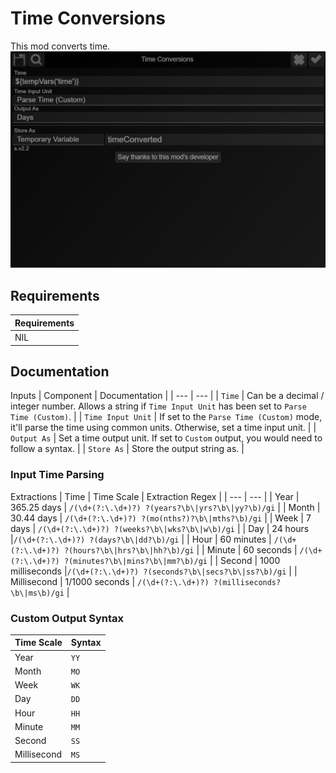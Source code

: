 # Time Conversions
This mod converts time.
![](https://github.com/slothyace/bmods-acedia/blob/main/.documentation/.images/timeConversions.png)

## Requirements
| Requirements |
| --- |
| NIL |

## Documentation
Inputs
| Component | Documentation | 
| --- | --- |
| `Time` | Can be a decimal / integer number. Allows a string if `Time Input Unit` has been set to `Parse Time (Custom)`. |
| `Time Input Unit` | If set to the `Parse Time (Custom)` mode, it'll parse the time using common units. Otherwise, set a time input unit. |
| `Output As` | Set a time output unit. If set to `Custom` output, you would need to follow a syntax. |
| `Store As` | Store the output string as. |

### Input Time Parsing
Extractions
| Time | Time Scale | Extraction Regex |
| --- | --- |
| Year | 365.25 days | `/(\d+(?:\.\d+)?) ?(years?\b\|yrs?\b\|yy?\b)/gi` |
| Month | 30.44 days | `/(\d+(?:\.\d+)?) ?(mo(nths?)?\b\|mths?\b)/gi` |
| Week | 7 days | `/(\d+(?:\.\d+)?) ?(weeks?\b\|wks?\b\|w\b)/gi` |
| Day | 24 hours |`/(\d+(?:\.\d+)?) ?(days?\b\|dd?\b)/gi` | 
| Hour | 60 minutes | `/(\d+(?:\.\d+)?) ?(hours?\b\|hrs?\b\|hh?\b)/gi` |
| Minute | 60 seconds | `/(\d+(?:\.\d+)?) ?(minutes?\b\|mins?\b\|mm?\b)/gi` |
| Second | 1000 milliseconds |`/(\d+(?:\.\d+)?) ?(seconds?\b\|secs?\b\|ss?\b)/gi` |
| Millisecond | 1/1000 seconds | `/(\d+(?:\.\d+)?) ?(milliseconds?\b\|ms\b)/gi` |

### Custom Output Syntax
| Time Scale | Syntax |
| --- | --- |
| Year | `YY` |
| Month | `MO` |
| Week | `WK` |
| Day | `DD` |
| Hour | `HH` |
| Minute | `MM` |
| Second | `SS` |
| Millisecond | `MS` |
